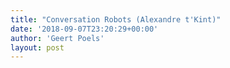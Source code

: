 ```yaml
---
title: "Conversation Robots (Alexandre t'Kint)"
date: '2018-09-07T23:20:29+00:00'
author: 'Geert Poels'
layout: post
---
```


